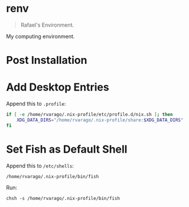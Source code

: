 # renv

> Rafael's Environment.

My computing environment.

# Post Installation

# Add Desktop Entries

Append this to `.profile`:

```bash
if [ -e /home/rvarago/.nix-profile/etc/profile.d/nix.sh ]; then
    XDG_DATA_DIRS="/home/rvarago/.nix-profile/share:$XDG_DATA_DIRS"
fi
```

# Set Fish as Default Shell

Append this to `/etc/shells`:

```
/home/rvarago/.nix-profile/bin/fish
```

Run:

```
chsh -s /home/rvarago/.nix-profile/bin/fish
```
